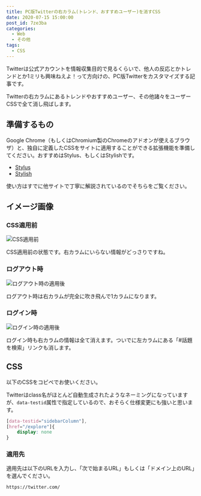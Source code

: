 ```yaml
---
title: PC版Twitterの右カラム(トレンド、おすすめユーザー)を消すCSS
date: 2020-07-15 15:00:00
post_id: 7ze3ba
categories:
  - Web
  - その他
tags:
  - CSS
---
```


Twitterは公式アカウントを情報収集目的で見るくらいで、他人の反応とかトレンドとか1ミリも興味ねえよ！って方向けの、PC版Twitterをカスタマイズする記事です。

<!-- more -->

Twitterの右カラムにあるトレンドやおすすめユーザー、その他諸々をユーザーCSSで全て消し飛ばします。


## 準備するもの

Google Chrome（もしくはChromium製のChromeのアドオンが使えるブラウザ）と、独自に定義したCSSをサイトに適用することができる拡張機能を準備してください。おすすめはStylus、もしくはStylishです。

- [Stylus](https://chrome.google.com/webstore/detail/stylus/clngdbkpkpeebahjckkjfobafhncgmne?hl=ja)
- [Stylish](https://chrome.google.com/webstore/detail/stylish-custom-themes-for/fjnbnpbmkenffdnngjfgmeleoegfcffe?hl=ja)

使い方はすでに他サイトで丁寧に解説されているのでそちらをご覧ください。


## イメージ画像

### CSS適用前

![CSS適用前](1.png)

CSS適用前の状態です。右カラムにいらない情報がどっさりですね。


### ログアウト時

![ログアウト時の適用後](2.png)

ログアウト時は右カラムが完全に吹き飛んで1カラムになります。


### ログイン時

![ログイン時の適用後](3.png)

ログイン時も右カラムの情報は全て消えます。ついでに左カラムにある「#話題を検索」リンクも消します。





## CSS

以下のCSSをコピペでお使いください。

Twitterはclass名がほとんど自動生成されたようなネーミングになっていますが、`data-testid`属性で指定しているので、おそらく仕様変更にも強いと思います。

```css
[data-testid="sidebarColumn"],
[href="/explore"]{
    display: none
}
```

### 適用先

適用先は以下のURLを入力し、「次で始まるURL」もしくは「ドメイン上のURL」を選んでください。

```plaintext
https://twitter.com/
```

